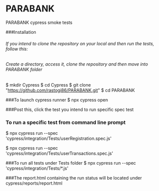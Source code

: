 # PARABANK
PARABANK cypress smoke tests

###Installation
###### If you intend to clone the repository on your local and then run the tests, follow this:
###### Create a directory, access it, clone the repository and then move into PARABANK folder
$ mkdir Cypress 
$ cd Cypress
$ git clone "https://github.com/rastogi86/PARABANK.git"
$ cd PARABANK

###To launch cypress runner
$ npx cypress open

###Post this, click the test you intend to run specific spec test 

### To run a specific test from command line prompt
$ npx cypress run --spec 'cypress/integration/Tests/userRegistration.spec.js'

$ npx cypress run --spec 'cypress/integration/Tests/userTransactions.spec.js'
 

###To run all tests under Tests folder 
$ npx cypress run --spec 'cypress/integration/Tests/*.js'


###The report.html containing the run status will be located under cypress/reports/report.html
